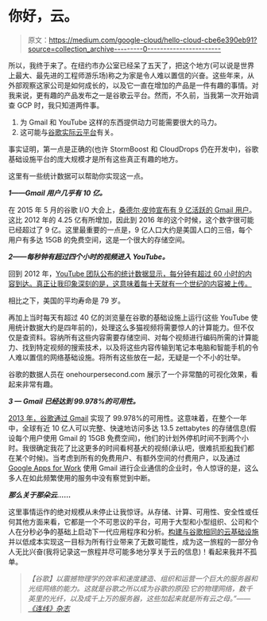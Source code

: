 # 你好，云。

> 原文：<https://medium.com/google-cloud/hello-cloud-cbe6e390eb91?source=collection_archive---------0----------------------->

所以，我终于来了。在纽约市办公室已经呆了五天了，把这个地方(可以说是世界上最大、最先进的工程师游乐场)称之为家是令人难以置信的兴奋。这些年来，从外部观察这家公司是如何成长的，以及它一直在增加的产品是一件有趣的事情。对我来说，更有趣的产品发布之一是谷歌云平台。然而，不久前，当我第一次开始调查 GCP 时，我只知道两件事。

1.  为 Gmail 和 YouTube 这样的东西提供动力可能需要很大的马力。
2.  这可能与[谷歌实际云平台](https://cloud.google.com/actual-cloud/)有关。

事实证明，第一点是正确的(也许 StormBoost 和 CloudDrops 仍在开发中)，谷歌基础设施平台的庞大规模才是所有这些真正有趣的地方。

这里有一些统计数据可以帮助你实现这一点。

***1——Gmail 用户几乎有 10 亿。***

在 2015 年 5 月的谷歌 I/O 大会上，[桑德尔·皮帅宣布有 9 亿活跃的 Gmail 用户](http://techcrunch.com/2015/05/28/gmail-now-has-900m-active-users-75-on-mobile/)。这比 2012 年的 4.25 亿有所增加，因此到 2016 年的这个时候，这个数字很可能已经超过了 9 亿。这里最重要的一点是，9 亿人口大约是美国人口的三倍，每个用户有多达 15GB 的免费空间，这是一个很大的存储空间。

***2——每秒钟有超过四个小时的视频进入 YouTube。***

回到 2012 年，[YouTube 团队公布的统计数据显示，每分钟有超过 60 小时的内容到达。真正让我印象深刻的是，这意味着每十天就有一个世纪的内容被上传。](http://youtube-global.blogspot.com/2012/01/holy-nyans-60-hours-per-minute-and-4.html)

相比之下，美国的平均寿命是 79 岁。

再加上当时每天有超过 40 亿的浏览量在谷歌的基础设施上运行(这些 YouTube 使用统计数据大约是四年前的)，处理这么多猫视频将需要惊人的计算能力。但不仅仅是查资料。容纳所有这些内容需要存储空间、对每个视频进行编码所需的计算能力、找到特定视频的搜索技术，以及将这些内容传输到笔记本电脑和智能手机的令人难以置信的网络基础设施。将所有这些放在一起，无疑是一个不小的壮举。

谷歌的数据人员在 onehourpersecond.com 展示了一个非常酷的可视化效果，看起来非常有趣。

***3 — Gmail 已经达到 99.978%的可用性。***

[2013 年，谷歌通过 Gmail](https://support.google.com/work/answer/6056635?hl=en) 实现了 99.978%的可用性。这意味着，在整个一年中，全球有近 10 亿人可以完整、快速地访问多达 13.5 zettabytes 的存储信息(假设每个用户使用 Gmail 的 15GB 免费空间)，他们的计划外停机时间不到两个小时。我很确定我花了比这更多的时间看柯基犬的视频(承认吧，很难抗拒[和](https://www.youtube.com/watch?v=Dsg8JccRZCw)我们都在某个时候)。当考虑到所有的免费用户、有额外空间的付费用户，以及通过 [Google Apps for Work](https://apps.google.com/) 使用 Gmail 进行企业通信的企业时，令人惊讶的是，这么多人在如此频繁使用的服务中没有察觉到中断。

***那么关于那朵云……***

这里事情运作的绝对规模从未停止让我惊讶。从存储、计算、可用性、安全性或任何其他方面来看，它都是一个不可思议的平台，可用于大型和小型组织、公司和个人在分秒必争的基础上启动下一代应用程序和分析。[构建与谷歌相同的云基础设施](https://cloud.google.com/why-google/#infrastructure)并以低成本实现这一目标为所有行业带来了无数可能性，成为这一旅程的一部分令人无比兴奋(我将记录这一旅程并尽可能多地分享关于云的信息)！看起来我并不孤单。

> *【谷歌】以震撼物理学的效率和速度建造、组织和运营一个巨大的服务器和光缆网络的能力。这就是谷歌之所以成为谷歌的原因:它的物理网络，数千英里的光纤，以及成千上万的服务器，这些加起来就是所有云之母。”——*[*《连线》杂志*](http://www.wired.com/2012/10/ff-inside-google-data-center/all/)